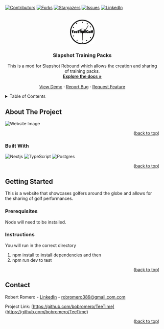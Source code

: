 <!-- Improved compatibility of back to top link: See: https://github.com/othneildrew/Best-README-Template/pull/73 -->
<a name="readme-top"></a>
<!--
*** Thanks for checking out the Best-README-Template. If you have a suggestion
*** that would make this better, please fork the repo and create a pull request
*** or simply open an issue with the tag "enhancement".
*** Don't forget to give the project a star!
*** Thanks again! Now go create something AMAZING! :D
-->



<!-- PROJECT SHIELDS -->
<!--
*** I'm using markdown "reference style" links for readability.
*** Reference links are enclosed in brackets [ ] instead of parentheses ( ).
*** See the bottom of this document for the declaration of the reference variables
*** for contributors-url, forks-url, etc. This is an optional, concise syntax you may use.
*** https://www.markdownguide.org/basic-syntax/#reference-style-links
-->
[![Contributors][contributors-shield]][contributors-url]
[![Forks][forks-shield]][forks-url]
[![Stargazers][stars-shield]][stars-url]
[![Issues][issues-shield]][issues-url]
[![LinkedIn][linkedin-shield]][linkedin-url]



<!-- PROJECT LOGO -->
<br />
<div align="center">
  <a href="https://github.com/bobromero/TeeTime">
    <img src="teetime\app\favicon.ico" alt="Logo" width="80" height="80">
  </a>

<h3 align="center">Slapshot Training Packs</h3>

  <p align="center">
    This is a mod for Slapshot Rebound which allows the creation and sharing of training packs.
    <br />
    <a href="https://github.com/bobromero/TeeTime"><strong>Explore the docs »</strong></a>
    <br />
    <br />
    <a href="https://www.nexusmods.com/slapshotrebound/mods/3">View Demo</a>
    ·
    <a href="https://github.com/bobromero/TeeTime/issues">Report Bug</a>
    ·
    <a href="https://github.com/bobromero/TeeTime/issues">Request Feature</a>
  </p>
</div>



<!-- TABLE OF CONTENTS -->
<details>
  <summary>Table of Contents</summary>
  <ol>
    <li>
      <a href="#about-the-project">About The Project</a>
      <ul>
        <li><a href="#built-with">Built With</a></li>
      </ul>
    </li>
    <li>
      <a href="#getting-started">Getting Started</a>
      <ul>
        <li><a href="#prerequisites">Prerequisites</a></li>
        <li><a href="#Instructions"></a>Instructions</li>
      </ul>
    </li>
    <li><a href="#contact">Contact</a></li>
  </ol>
</details>



<!-- ABOUT THE PROJECT -->
## About The Project

![Website Image](https://staticdelivery.nexusmods.com/mods/5389/images/3/3-1695435860-271703098.png)


<p align="right">(<a href="#readme-top">back to top</a>)</p>



### Built With

![Nextjs](https://img.shields.io/badge/next.js-000000?style=for-the-badge&logo=nextdotjs&logoColor=white)
![TypeScript](https://shields.io/badge/TypeScript-3178C6?logo=TypeScript&logoColor=FFF&style=flat-square)
![Postgres](https://img.shields.io/badge/postgresql-4169e1?style=for-the-badge&logo=postgresql&logoColor=white)

<p align="right">(<a href="#readme-top">back to top</a>)</p>



<!-- GETTING STARTED -->
## Getting Started

This is a website that showcases golfers around the globe and allows for the sharing of golf performances.

### Prerequisites

Node will need to be installed. 

### Instructions

You will run in the correct directory
1. npm install
to install dependencies and then 
2. npm run dev 
to test

<p align="right">(<a href="#readme-top">back to top</a>)</p>




<!-- CONTACT -->
## Contact

Robert Romero - [LinkedIn][linkedin-url] - robromero389@gmail.com.com

Project Link: [https://github.com/bobromero/TeeTime](https://github.com/bobromero/TeeTime)

<p align="right">(<a href="#readme-top">back to top</a>)</p>





<!-- MARKDOWN LINKS & IMAGES -->
<!-- https://www.markdownguide.org/basic-syntax/#reference-style-links -->
[contributors-shield]: https://img.shields.io/github/contributors/bobromero/TeeTime.svg?style=for-the-badge
[contributors-url]: https://github.com/bobromero/TeeTime/graphs/contributors
[forks-shield]: https://img.shields.io/github/forks/bobromero/TeeTime.svg?style=for-the-badge
[forks-url]: https://github.com/bobromero/TeeTime/network/members
[stars-shield]: https://img.shields.io/github/stars/bobromero/TeeTime.svg?style=for-the-badge
[stars-url]: https://github.com/bobromero/TeeTime/stargazers
[issues-shield]: https://img.shields.io/github/issues/bobromero/TeeTime.svg?style=for-the-badge
[issues-url]: https://github.com/bobromero/TeeTime/issues
[license-shield]: https://img.shields.io/github/license/bobromero/TeeTime.svg?style=for-the-badge
[license-url]: https://github.com/bobromero/TeeTime/blob/master/LICENSE.txt
[linkedin-shield]: https://img.shields.io/badge/-LinkedIn-black.svg?style=for-the-badge&logo=linkedin&colorB=555
[linkedin-url]: https://linkedin.com/in/robert-romero-a61403291
[product-screenshot]: [images/screenshot.png](https://staticdelivery.nexusmods.com/mods/5389/images/3/3-1695435860-271703098.png)https://staticdelivery.nexusmods.com/mods/5389/images/3/3-1695435860-271703098.png
